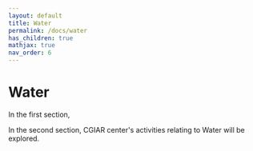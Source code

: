 ```yaml
---
layout: default
title: Water
permalink: /docs/water
has_children: true
mathjax: true
nav_order: 6
---
```



# Water
In the first section,

In the second section, CGIAR center's activities relating to Water will be explored.


